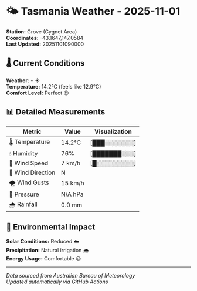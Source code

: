 # 🌤️ Tasmania Weather - 2025-11-01

**Station:** Grove (Cygnet Area)  
**Coordinates:** -43.1647,147.0584  
**Last Updated:** 20251101090000

## 🌡️ Current Conditions

**Weather:** - ☀️  
**Temperature:** 14.2°C (feels like 12.9°C)  
**Comfort Level:** Perfect 😌

## 📊 Detailed Measurements

| Metric | Value | Visualization |
|--------|-------|---------------|
| 🌡️ Temperature | 14.2°C | [███░░░░░░░] |
| 💧 Humidity | 76% | [███████░░░] |
| 💨 Wind Speed | 7 km/h | [█░░░░░░░░░] |
| 🧭 Wind Direction | N | |
| 🌪️ Wind Gusts | 15 km/h | |
| 🔽 Pressure | N/A hPa | |
| 🌧️ Rainfall | 0.0 mm | |

## 🌱 Environmental Impact

**Solar Conditions:** Reduced ☁️  
**Precipitation:** Natural irrigation 🌧️  
**Energy Usage:** Comfortable 😌

---
*Data sourced from Australian Bureau of Meteorology*  
*Updated automatically via GitHub Actions*
